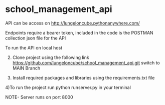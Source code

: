 # school_management_api
API can be access on http://lungeloncube.pythonanywhere.com/


Endpoints require a bearer token, included in the code is the POSTMAN collection json file for the API

To run the API on local host

2) Clone project using the following link
https://github.com/lungeloncube/school_management_api.git
switch to MAIN Branch

3) Install required packages and libraries using the requirements.txt file

4)To run the project run python runserver.py in your terminal

NOTE- Server runs on port 8000



